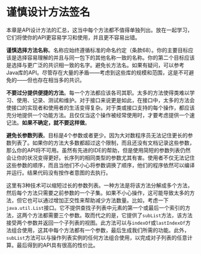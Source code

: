 # 谨慎设计方法签名

本章是API设计方法的汇总，这当中每个方法都不值得单独列出。放在一起学习，它们将使你的API更容易学习和使用，并且更不容易出错。

**谨慎选择方法名称**。名称应始终遵循标准的命名约定（条款68）。你的主要目标应该是选择容易理解的并且与同一包下的其他名称一致的名称。你的第二个目标应该是选择与更广泛的共识相一致的名字。避免长方法名。如果有疑问，可以参考Java库的API。尽管存在大量的矛盾——考虑到这些库的规模和范围，这是不可避免的——但也存在相当多的共识。

**不要过分提供便捷的方法**。每一个方法都应该各司其职。太多的方法使得类难以学习、使用、记录、测试和维护。对于接口来说更是如此，在接口中，太多的方法会使接口的实现者和使用者的生活变得复杂。对于类或接口支持的每个操作，都应该充分地提供一个功能方法。且仅仅当这个操作被经常使用时，才要考虑提供一个速记法。**如果不确定，就不要这样做**。

**避免长参数列表**。目标是4个参数或者更少。因为大对数程序员无法记住更长的参数列表了。如果你的方法大多数都超过这个限制，而且还没有文档记录这些参数，那么你的API将不可用。虽然有先进的IDE的帮助，但是使用简短的参数列表仍然会让你的状况变得更好。长序列的相同类型的参数尤其有害。使用者不仅无法记住这些参数的顺序，而且当他们不小心将参数调换了顺序，他们的程序依然可以编译并运行。结果代码没有按作者意图的去执行。

这里有3种技术可以缩短过长的参数列表。一种方法是将该方法分解成多个方法，然后每个方法只需要之前参数的一个子集。如果不小心操作，这可能导致太多的方法，但它也可以通过增加正交性来帮助减少方法数量。比如，考虑一下`java.util.List`接口。它不提供查找子列表中元素的第一个或最后一个索引的方法，这两个方法都需要三个参数。取而代之的是，它提供了`subList`方法，该方法接受两个参数并返回一个子列表的视图。此方法可以与`indexOf`或`lastIndexOf`方法组合使用，这其中每个方法都有一个参数，最后生成我们所需的功能。此外，`subList`方法可以与操作列表实例的任何方法组合使用，以完成对子列表的任意计算。最后得到的API具有很高的性价比。